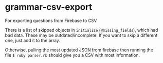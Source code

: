 # grammar-csv-export
For exporting questions from Firebase to CSV

There is a list of skipped objects in `initialize` (`@missing_fields`), which had bad data. These may be outdated/incomplete. If you want to skip a different one, just add it to the array.

Otherwise, pulling the most updated JSON from firebase then running the file `$ ruby parser.rb` should give you a CSV with most information.
